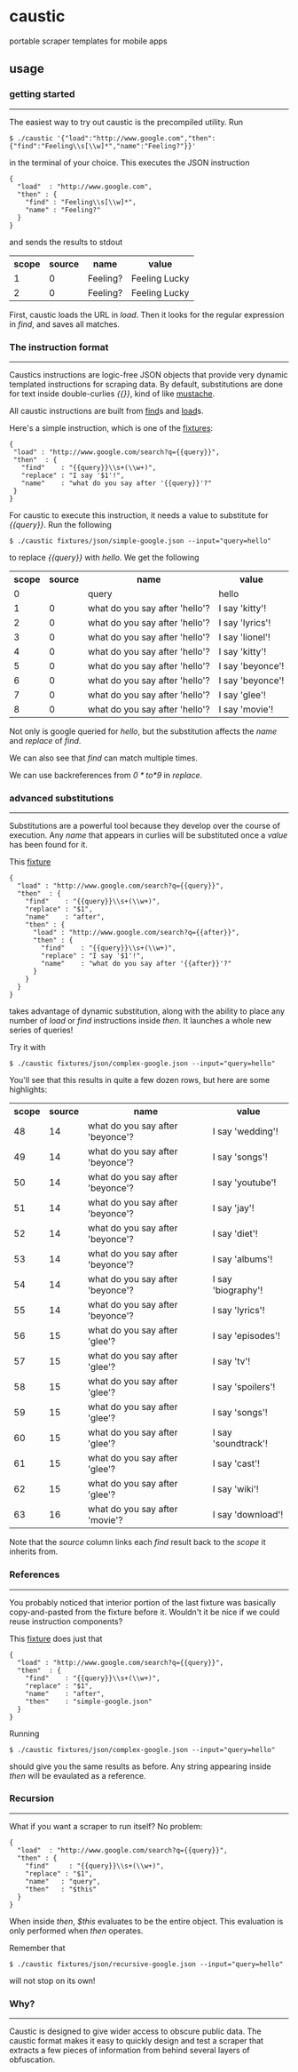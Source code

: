 # caustic

portable scraper templates for mobile apps

## usage ##

### getting started ###

---

The easiest way to try out caustic is the precompiled utility. Run

    $ ./caustic '{"load":"http://www.google.com","then":{"find":"Feeling\\s[\\w]*","name":"Feeling?"}}'

in the terminal of your choice.  This executes the JSON instruction

    {
      "load"  : "http://www.google.com",
      "then" : {
        "find" : "Feeling\\s[\\w]*",
        "name" : "Feeling?"
      }
    }

and sends the results to stdout

<table>
  <tr><th>scope<th>source <th>name     <th>value
  <tr><td>1    <td>0      <td>Feeling? <td>Feeling Lucky
  <tr><td>2    <td>0      <td>Feeling? <td>Feeling Lucky
</table>

First, caustic loads the URL in *load*.  Then it looks for the regular expression in *find*, and saves all matches.

### The instruction format ###

---

Caustics instructions are logic-free JSON objects that provide very dynamic templated instructions for scraping data.
By default, substitutions are done for text inside double-curlies *{{}}*, kind of like [mustache](http://mustache.github.com/).

All caustic instructions are built from [find](caustic/blob/master/doc/find.md)s and [load](caustic/blob/master/doc/load.md)s.

Here's a simple instruction, which is one of the [fixtures](caustic/blob/master/fixtures/json/simple-google.json):

    {
     "load" : "http://www.google.com/search?q={{query}}",
     "then"  : {
       "find"    : "{{query}}\\s+(\\w+)",
       "replace" : "I say '$1'!",
       "name"    : "what do you say after '{{query}}'?"
     }
    }

For caustic to execute this instruction, it needs a value to substitute for *{{query}}*.  Run the following

    $ ./caustic fixtures/json/simple-google.json --input="query=hello"

to replace *{{query}}* with *hello*.  We get the following

<table>
  <tr><th>scope<th>source<th>name<th>value</tr>
  <tr><td>0 <td>         <td>query                                   <td>hello
  <tr><td>1 <td>0        <td>what do you say after 'hello'?          <td>I say 'kitty'!
  <tr><td>2 <td>0        <td>what do you say after 'hello'?          <td>I say 'lyrics'!
  <tr><td>3 <td>0        <td>what do you say after 'hello'?          <td>I say 'lionel'!
  <tr><td>4 <td>0        <td>what do you say after 'hello'?          <td>I say 'kitty'!
  <tr><td>5 <td>0        <td>what do you say after 'hello'?          <td>I say 'beyonce'!
  <tr><td>6 <td>0        <td>what do you say after 'hello'?          <td>I say 'beyonce'!
  <tr><td>7 <td>0        <td>what do you say after 'hello'?          <td>I say 'glee'!   
  <tr><td>8 <td>0        <td>what do you say after 'hello'?          <td>I say 'movie'!  
</table>

Not only is google queried for *hello*, but the substitution affects the *name* and *replace* of *find*.

We can also see that *find* can match multiple times.

We can use backreferences from *$0* to *$9* in *replace*.

### advanced substitutions ###

---

Substitutions are a powerful tool because they develop over the course of execution.  Any *name* that appears in 
curlies will be substituted once a *value* has been found for it.

This [fixture](caustic/blob/master/fixtures/json/complex-google.json)

    {
      "load" : "http://www.google.com/search?q={{query}}",
      "then"  : {
        "find"    : "{{query}}\\s+(\\w+)",
        "replace" : "$1",
        "name"    : "after",
        "then" : {
          "load" : "http://www.google.com/search?q={{after}}",
          "then" : {
            "find"    : "{{query}}\\s+(\\w+)",
            "replace" : "I say '$1'!",
            "name"    : "what do you say after '{{after}}'?"
          }
        }
      }
    }

takes advantage of dynamic substitution, along with the ability to place any number of *load* or *find* instructions inside *then*.  It launches a whole new series of queries!

Try it with

    $ ./caustic fixtures/json/complex-google.json --input="query=hello"

You'll see that this results in quite a few dozen rows, but here are some highlights:

<table>
  <tr><th>scope  <th>source <th>name                       <th>value
  <tr><td>48     <td>14  <td>what do you say after 'beyonce'? <td>I say 'wedding'!
  <tr><td>49     <td>14  <td>what do you say after 'beyonce'? <td>I say 'songs'!
  <tr><td>50     <td>14  <td>what do you say after 'beyonce'? <td>I say 'youtube'!
  <tr><td>51     <td>14  <td>what do you say after 'beyonce'? <td>I say 'jay'!
  <tr><td>52     <td>14  <td>what do you say after 'beyonce'? <td>I say 'diet'!
  <tr><td>53     <td>14  <td>what do you say after 'beyonce'? <td>I say 'albums'!
  <tr><td>54     <td>14  <td>what do you say after 'beyonce'? <td>I say 'biography'!
  <tr><td>55     <td>14  <td>what do you say after 'beyonce'? <td>I say 'lyrics'!
  <tr><td>56     <td>15  <td>what do you say after 'glee'?    <td>I say 'episodes'!
  <tr><td>57     <td>15  <td>what do you say after 'glee'?    <td>I say 'tv'!
  <tr><td>58     <td>15  <td>what do you say after 'glee'?    <td>I say 'spoilers'!
  <tr><td>59     <td>15  <td>what do you say after 'glee'?    <td>I say 'songs'!
  <tr><td>60     <td>15  <td>what do you say after 'glee'?    <td>I say 'soundtrack'!
  <tr><td>61     <td>15  <td>what do you say after 'glee'?    <td>I say 'cast'!
  <tr><td>62     <td>15  <td>what do you say after 'glee'?    <td>I say 'wiki'!
  <tr><td>63     <td>16  <td>what do you say after 'movie'?   <td>I say 'download'!
</table>

Note that the *source* column links each *find* result back to the *scope* it inherits from.

### References ###

---

You probably noticed that interior portion of the last fixture was basically copy-and-pasted from the fixture
before it.  Wouldn't it be nice if we could reuse instruction components?

This [fixture](caustic/blob/master/fixtures/json/reference-google.json) does just that

    {
      "load" : "http://www.google.com/search?q={{query}}",
      "then"  : {
        "find"    : "{{query}}\\s+(\\w+)",
        "replace" : "$1",
        "name"    : "after",
        "then"    : "simple-google.json"
      }
    }

Running

    $ ./caustic fixtures/json/complex-google.json --input="query=hello"

should give you the same results as before.  Any string appearing inside *then* will be evaulated as a reference.

### Recursion ###

---

What if you want a scraper to run itself?  No problem:

    {
      "load"  : "http://www.google.com/search?q={{query}}",
      "then" : {
        "find"     : "{{query}}\\s+(\\w+)",
        "replace" : "$1",
        "name"   : "query",
        "then"   : "$this"
      }
    }

When inside *then*, *$this* evaluates to be the entire object.  This evaluation is only performed when *then*
operates.

Remember that

    $ ./caustic fixtures/json/recursive-google.json --input="query=hello"

will not stop on its own!

### Why? ###

---

Caustic is designed to give wider access to obscure public data.  The caustic format makes it easy to quickly design and test a scraper that extracts a few pieces of information from behind several layers of obfuscation.
